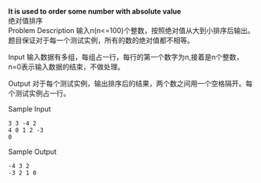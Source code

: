 **It is used to order some number with absolute value**  
绝对值排序  
Problem Description
输入n(n<=100)个整数，按照绝对值从大到小排序后输出。题目保证对于每一个测试实例，所有的数的绝对值都不相等。


Input
输入数据有多组，每组占一行，每行的第一个数字为n,接着是n个整数，n=0表示输入数据的结束，不做处理。


Output
对于每个测试实例，输出排序后的结果，两个数之间用一个空格隔开。每个测试实例占一行。


Sample Input  
```
3 3 -4 2
4 0 1 2 -3
0
```

Sample Output  
```
-4 3 2
-3 2 1 0  
```
